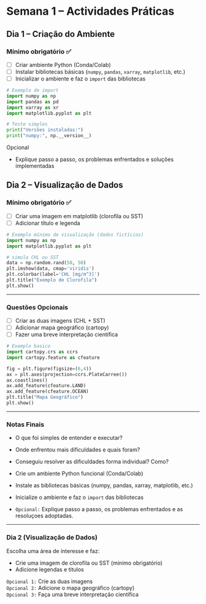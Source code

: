 # Semana 1 – Actividades Práticas

## Dia 1 – Criação do Ambiente

### Mínimo obrigatório ✅

- [ ] Criar ambiente Python (Conda/Colab)
- [ ] Instalar bibliotecas básicas (`numpy`, `pandas`, `xarray`, `matplotlib`, etc.)
- [ ] Inicializar o ambiente e faz o `import` das bibliotecas

```python
# Exemplo de import
import numpy as np
import pandas as pd
import xarray as xr
import matplotlib.pyplot as plt

# Teste simples
print("Versões instaladas:")
print("numpy:", np.__version__)
```

Opcional

- Explique passo a passo, os problemas enfrentados e soluções implementadas

## Dia 2 – Visualização de Dados

### Mínimo obrigatório ✅

- [ ] Criar uma imagem em matplotlib (clorofila ou SST)
- [ ] Adicionar título e legenda

```python
# Exemplo mínimo de visualização (dados fictícios)
import numpy as np
import matplotlib.pyplot as plt

# simula CHL ou SST
data = np.random.rand(50, 50)
plt.imshow(data, cmap='viridis')
plt.colorbar(label='CHL [mg/m^3]')
plt.title("Exemplo de Clorofila")
plt.show()
```

---

### Questões Opcionais

- [ ] Criar as duas imagens (CHL + SST)
- [ ] Adicionar mapa geográfico (cartopy)
- [ ] Fazer uma breve interpretação científica

```python
# Exemplo basico
import cartopy.crs as ccrs
import cartopy.feature as cfeature

fig = plt.figure(figsize=(6,4))
ax = plt.axes(projection=ccrs.PlateCarree())
ax.coastlines()
ax.add_feature(cfeature.LAND)
ax.add_feature(cfeature.OCEAN)
plt.title("Mapa Geográfico")
plt.show()
```

---

### Notas Finais

- O que foi simples de entender e executar?
- Onde enfrentou mais dificuldades e quais foram?
- Conseguiu resolver as dificuldades forma individual? Como?

- Crie um ambiente Python funcional (Conda/Colab)
- Instale as bibliotecas básicas (numpy, pandas, xarray, matplotlib, etc.)
- Inicialize o ambiente e faz o `import` das bibliotecas
- `Opcional:` Explique passo a passo, os problemas enfrentados e as resoluçoes adoptadas.

---

### Dia 2 (Visualização de Dados)

Escolha uma área de interesse e faz:

- Crie uma imagem de clorofila ou SST (mínimo obrigatório)
- Adicione legendas e titulos

`Opcional 1:` Crie as duas imagens <br> `Opcional 2:` Adicione o mapa geográfico (cartopy) <br> `Opcional 3:` Faça uma
breve interpretação científica

